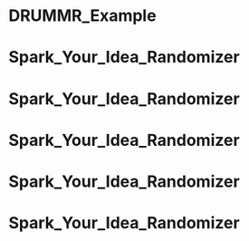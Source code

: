 # DRUMMR_Example
# Spark_Your_Idea_Randomizer
# Spark_Your_Idea_Randomizer
# Spark_Your_Idea_Randomizer
# Spark_Your_Idea_Randomizer
# Spark_Your_Idea_Randomizer
